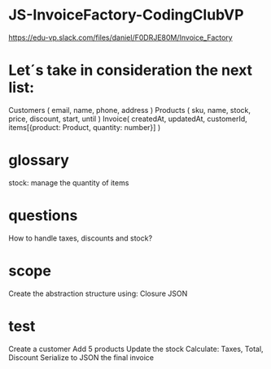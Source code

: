 # JS-InvoiceFactory-CodingClubVP

https://edu-vp.slack.com/files/daniel/F0DRJE80M/Invoice_Factory

# Let´s take in consideration the next list:
Customers ( email, name, phone, address )
Products ( sku, name, stock,  price, discount, start, until )
Invoice( createdAt, updatedAt, customerId, items[{product: Product, quantity: number}] )

# glossary
stock: manage the quantity of items

# questions
How to handle taxes, discounts and stock?

# scope
Create the abstraction structure using:
Closure 
JSON

# test
Create a customer
Add 5 products
Update the stock
Calculate: Taxes, Total, Discount
Serialize to JSON the final invoice

